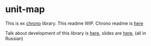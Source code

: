 # unit-map

This is ex [chrono](https://github.com/HealthSamurai/chrono) library. This readme WIP. Chrono readme is [here](https://github.com/HealthSamurai/unit-map/tree/master/src/unit_map/type/chrono)


Talk about development of this library is [here](https://youtu.be/R5H6L1fYXZw), slides are [here](https://docs.google.com/presentation/d/1bnbu3suMiY8p3k9_g0e6FbRRo9EvVybAl7ayCSI979U/edit?usp=sharing), (all in Russian)
